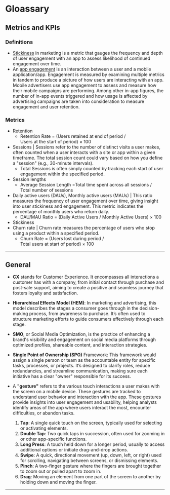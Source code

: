 # Gloassary

## Metrics and KPIs
### Definitions
* [Stickiness](https://www.adjust.com/glossary/user-stickiness/) in marketing is a metric that gauges the frequency and depth of user engagement with an app to assess likelihood of continued engagement over time.
* An [app engagement](https://www.adjust.com/glossary/engagement/) is an interaction between a user and a mobile application/app. Engagement is measured by examining multiple metrics in tandem to produce a picture of how users are interacting with an app. Mobile advertisers use app engagement to assess and measure how their mobile campaigns are performing. Among other in-app figures, the number of in-app events triggered and how usage is affected by advertising campaigns are taken into consideration to measure engagement and user retention.

### Metrics
* Retention
   - Retention Rate = (Users retained at end of period / Users at the start of period) × 100
* Sessions | Sessions refer to the number of distinct visits a user makes, often counted when a user interacts with a site or app within a given timeframe. The total session count could vary based on how you define a "session" (e.g., 30-minute intervals).
  - Total Sessions is often simply counted by tracking each start of user engagement within the specified period.
* Session lengths
  - Average Session Length =Total time spent across all sessions /  Total number of sessions
* Daily active users (DAUs), Monthly active users (MAUs) | This ratio measures the frequency of user engagement over time, giving insight into user stickiness and engagement. This metric indicates the percentage of monthly users who return daily.
  - DAU/MAU Ratio = (Daily Active Users / Monthly Active Users) × 100
* Stickiness
* Churn rate | Churn rate measures the percentage of users who stop using a product within a specified period.
  - Churn Rate = (Users lost during period / Total users at start of period) × 100


-----
## General
* **CX** stands for Customer Experience. It encompasses all interactions a customer has with a company, from initial contact through purchase and post-sale support, aiming to create a positive and seamless journey that fosters loyalty and satisfaction.
* **Hierarchical Effects Model (HEM)**: In marketing and advertising, this model describes the stages a consumer goes through in the decision-making process, from awareness to purchase. It’s often used to structure marketing efforts to guide consumers effectively through each stage.
* **SMO**, or Social Media Optimization, is the practice of enhancing a brand's visibility and engagement on social media platforms through optimized profiles, shareable content, and interaction strategies.
* **Single Point of Ownership (SPO)** Framework: This framework would assign a single person or team as the accountable entity for specific tasks, processes, or projects. It’s designed to clarify roles, reduce redundancies, and streamline communication, making sure each initiative has a clear "owner" responsible for its success.

* A **"gesture"** refers to the various touch interactions a user makes with the screen on a mobile device. These gestures are tracked to understand user behavior and interaction with the app. These gestures provide insights into user engagement and usability, helping analysts identify areas of the app where users interact the most, encounter difficulties, or abandon tasks.
  1. **Tap**: A single quick touch on the screen, typically used for selecting or activating elements.
  2. **Double Tap**: Two quick taps in succession, often used for zooming in or other app-specific functions.
  3. **Long Press**: A touch held down for a longer period, usually to access additional options or initiate drag-and-drop actions.
  4. **Swipe**: A quick, directional movement (up, down, left, or right) used for scrolling, navigating between screens, or dismissing elements.
  5. **Pinch**: A two-finger gesture where the fingers are brought together to zoom out or pulled apart to zoom in.
  6. **Drag**: Moving an element from one part of the screen to another by holding down and moving the finger.


-----
